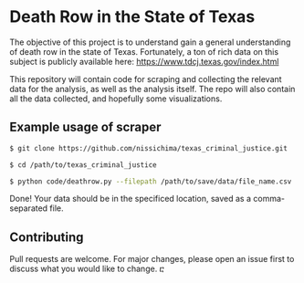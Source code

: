 # Death Row in the State of Texas
The objective of this project is to understand gain a general understanding of death row in the state of Texas. Fortunately, a ton of rich data on this subject is publicly available here:
https://www.tdcj.texas.gov/index.html 

This repository will contain code for scraping and collecting the relevant data for the analysis, as well as the analysis itself. The repo will also contain all the data collected, and hopefully some visualizations.

## Example usage of scraper

```bash
$ git clone https://github.com/nissichima/texas_criminal_justice.git
```

```bash
$ cd /path/to/texas_criminal_justice
```

```bash
$ python code/deathrow.py --filepath /path/to/save/data/file_name.csv
```
Done! Your data should be in the specificed location, saved as a comma-separated file.

## Contributing
Pull requests are welcome. For major changes, please open an issue first to discuss what you would like to change.
ⴀ
